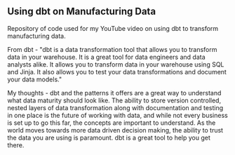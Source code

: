 ## Using dbt on Manufacturing Data

Repository of code used for my YouTube video on using dbt to transform manufacturing data.

From dbt - "dbt is a data transformation tool that allows you to transform data in your warehouse. It is a great tool for data engineers and data analysts alike. It allows you to transform data in your warehouse using SQL and Jinja. It also allows you to test your data transformations and document your data models."

My thoughts - dbt and the patterns it offers are a great way to understand what data maturity should look like. The ability to store version controlled, nested layers of data transformation along with documentation and testing in one place is the future of working with data, and while not every business is set up to go this far, the concepts are important to understand. As the world moves towards more data driven decision making, the ability to trust the data you are using is paramount. dbt is a great tool to help you get there.
